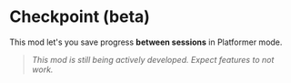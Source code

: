 # Checkpoint (beta)

This mod let's you save progress **between sessions** in Platformer mode.

> *This mod is still being actively developed. Expect features to not work.*